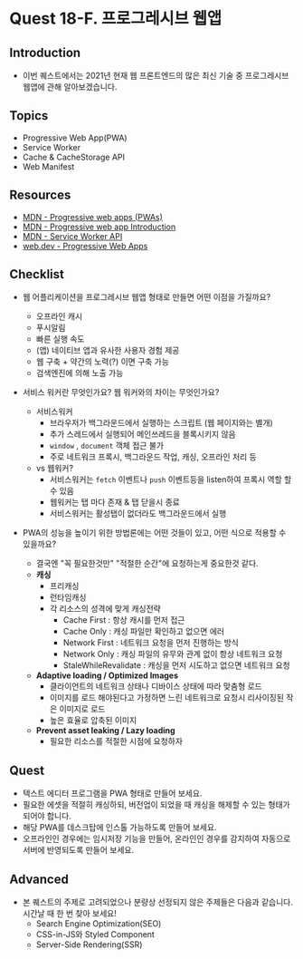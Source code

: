 # Quest 18-F. 프로그레시브 웹앱

## Introduction
* 이번 퀘스트에서는 2021년 현재 웹 프론트엔드의 많은 최신 기술 중 프로그레시브 웹앱에 관해 알아보겠습니다.

## Topics
* Progressive Web App(PWA)
* Service Worker
* Cache & CacheStorage API
* Web Manifest

## Resources
* [MDN - Progressive web apps (PWAs)](https://developer.mozilla.org/en-US/docs/Web/Progressive_web_apps)
* [MDN - Progressive web app Introduction](https://developer.mozilla.org/ko/docs/Web/Progressive_web_apps/Introduction)
* [MDN - Service Worker API](https://developer.mozilla.org/ko/docs/Web/API/Service_Worker_API)
* [web.dev - Progressive Web Apps](https://web.dev/progressive-web-apps/)

## Checklist

- 웹 어플리케이션을 프로그레시브 웹앱 형태로 만들면 어떤 이점을 가질까요?
  - 오프라인 캐시
  - 푸시알림
  - 빠른 실행 속도
  - (앱) 네이티브 앱과 유사한 사용자 경험 제공
  - 웹 구축 + 약간의 노력(?) 이면 구축 가능
  - 검색엔진에 의해 노출 가능
- 서비스 워커란 무엇인가요? 웹 워커와의 차이는 무엇인가요?
  - 서비스워커
    - 브라우저가 백그라운드에서 실행하는 스크립트 (웹 페이지와는 별개)
    - 추가 스레드에서 실행되어 메인쓰레드을 블록시키지 않음
    - `window` , `document` 객체 접근 불가
    - 주로 네트워크 프록시, 백그라운드 작업, 캐싱, 오프라인 처리 등
  - vs 웹워커?
    - 서비스워커는 `fetch` 이벤트나 `push` 이벤트등을 listen하여 프록시 역할 할 수 있음
    - 웹워커는 탭 마다 존재 & 탭 닫을시 종료
    - 서비스워커는 활성탭이 없더라도 백그라운드에서 실행

- PWA의 성능을 높이기 위한 방법론에는 어떤 것들이 있고, 어떤 식으로 적용할 수 있을까요?
  - 결국엔 "꼭 필요한것만" "적절한 순간"에 요청하는게 중요한것 같다.
  - **캐싱**
    - 프리캐싱
    - 런타임캐싱
    - 각 리소스의 성격에 맞게 캐싱전략
      - Cache First : 항상 캐시를 먼저 접근
      - Cache Only : 캐싱 파일만 확인하고 없으면 에러
      - Network First : 네트워크 요청을 먼저 진행하는 방식
      - Network Only : 캐싱 파일의 유무와 관계 없이 항상 네트워크 요청
      - StaleWhileRevalidate : 캐싱을 먼저 시도하고 없으면 네트워크 요청
  - **Adaptive loading / Optimized Images**
    - 클라이언트의 네트워크 상태나 디바이스 상태에 따라 맞춤형 로드
    - 이미지를 로드 해야된다고 가정하면 느린 네트워크로 요청시 리사이징된 작은 이미지로 로드
    - 높은 효율로 압축된 이미지
  - **Prevent asset leaking / Lazy loading**
    - 필요한 리소스를 적절한 시점에 요청하자

## Quest

- 텍스트 에디터 프로그램을 PWA 형태로 만들어 보세요.
- 필요한 에셋을 적절히 캐싱하되, 버전업이 되었을 때 캐싱을 해제할 수 있는 형태가 되어야 합니다.
- 해당 PWA를 데스크탑에 인스톨 가능하도록 만들어 보세요.
- 오프라인인 경우에는 임시저장 기능을 만들어, 온라인인 경우를 감지하여 자동으로 서버에 반영되도록 만들어 보세요.

## Advanced

- 본 퀘스트의 주제로 고려되었으나 분량상 선정되지 않은 주제들은 다음과 같습니다. 시간날 때 한 번 찾아 보세요!
  - Search Engine Optimization(SEO)
  - CSS-in-JS와 Styled Component
  - Server-Side Rendering(SSR)
  
